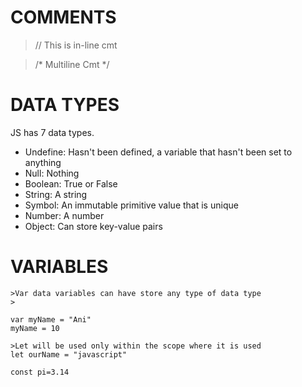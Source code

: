 # COMMENTS

>// This is in-line cmt

>/* Multiline Cmt */


#
#


# DATA TYPES

JS has 7 data types.

- Undefine: Hasn't been defined, a variable that hasn't been set to anything
- Null: Nothing
- Boolean: True or False
- String: A string
- Symbol: An immutable primitive value that is unique
- Number: A number
- Object: Can store key-value pairs


#
#


# VARIABLES

```
>Var data variables can have store any type of data type
>

var myName = "Ani"
myName = 10

>Let will be used only within the scope where it is used
let ourName = "javascript"

const pi=3.14